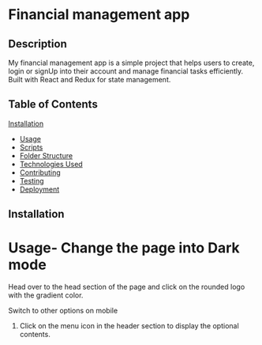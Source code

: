# Financial management app
    


## Description 
My financial management app is a simple project that helps users to create, login or signUp into their account and  manage financial tasks efficiently. Built with React and Redux for state management.

## Table of Contents
[Installation](#installation)
- [Usage](#usage)
- [Scripts](#scripts)
- [Folder Structure](#folder-structure)
- [Technologies Used](#technologies-used)
- [Contributing](#contributing)
- [Testing](#testing)
- [Deployment](#deployment)
   
 ## Installation

# Usage- Change the page into Dark mode

 Head over to the head section of the page and click on the rounded logo with the gradient color.

Switch to other options on mobile
1.	Click on the menu icon in the header section to display the optional contents.
